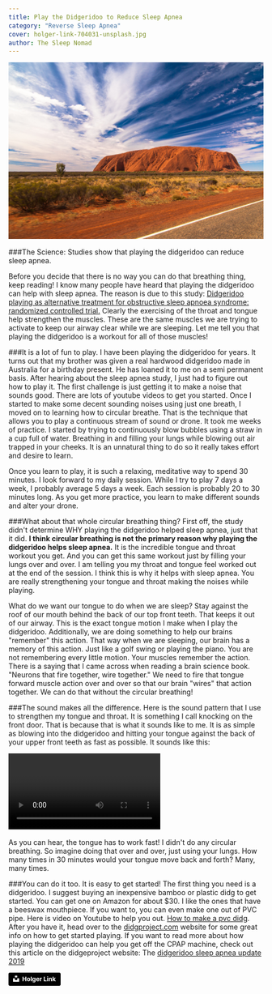 ```yaml
---
title: Play the Didgeridoo to Reduce Sleep Apnea
category: "Reverse Sleep Apnea"
cover: holger-link-704031-unsplash.jpg
author: The Sleep Nomad
---
```


![unsplash.com](./holger-link-704031-unsplash.jpg)

###The Science: Studies show that playing the didgeridoo can reduce sleep apnea.

Before you decide that there is no way you can do that breathing thing, keep reading! I know many people have heard that playing the didgeridoo can help with sleep apnea. The reason is due to this study: [Didgeridoo playing as alternative treatment for obstructive sleep apnoea syndrome: randomized controlled trial.](https://www.ncbi.nlm.nih.gov/pubmed/16377643) Clearly the exercising of the throat and tongue help strengthen the muscles. These are the same muscles we are trying to activate to keep our airway clear while we are sleeping. Let me tell you that playing the didgeridoo is a workout for all of those muscles!

###It is a lot of fun to play.
I have been playing the didgeridoo for years. It turns out that my brother was given a real hardwood didgeridoo made in Australia for a birthday present. He has loaned it to me on a semi permanent basis. After hearing about the sleep apnea study, I just had to figure out how to play it. The first challenge is just getting it to make a noise that sounds good. There are lots of youtube videos to get you started. Once I started to make some decent sounding noises using just one breath, I moved on to learning how to circular breathe. That is the technique that allows you to play a continuous stream of sound or drone. It took me weeks of practice. I started by trying to continuously blow bubbles using a straw in a cup full of water. Breathing in and filling your lungs while blowing out air trapped in your cheeks. It is an unnatural thing to do so it really takes effort and desire to learn.

Once you learn to play, it is such a relaxing, meditative way to spend 30 minutes. I look forward to my daily session. While I try to play 7 days a week, I probably average 5 days a week. Each session is probably 20 to 30 minutes long. As you get more practice, you learn to make different sounds and alter your drone.

###What about that whole circular breathing thing?
First off, the study didn't determine WHY playing the didgeridoo helped sleep apnea, just that it did. **I think circular breathing is not the primary reason why playing the didgeridoo helps sleep apnea.** It is the incredible tongue and throat workout you get. And you can get this same workout just by filling your lungs over and over. I am telling you my throat and tongue feel worked out at the end of the session. I think this is why it helps with sleep apnea. You are really strengthening your tongue and throat making the noises while playing.

What do we want our tongue to do when we are sleep? Stay against the roof of our mouth behind the back of our top front teeth. That keeps it out of our airway. This is the exact tongue motion I make when I play the didgeridoo. Additionally, we are doing something to help our brains "remember" this action. That way when we are sleeping, our brain has a memory of this action. Just like a golf swing or playing the piano. You are not remembering every little motion. Your muscles remember the action. There is a saying that I came across when reading a brain science book. "Neurons that fire together, wire together." We need to fire that tongue forward muscle action over and over so that our brain "wires" that action together. We can do that without the circular breathing!

###The sound makes all the difference.
Here is the sound pattern that I use to strengthen my tongue and throat. It is something I call knocking on the front door. That is because that is what it sounds like to me. It is as simple as blowing into the didgeridoo and hitting your tongue against the back of your upper front teeth as fast as possible. It sounds like this:

<video controls width="300"  height='auto' preload="auto" src="./Knockdoor.mp4"
            type="video/mp4">
</video>

As you can hear, the tongue has to work fast! I didn't do any circular breathing. So imagine doing that over and over, just using your lungs. How many times in 30 minutes would your tongue move back and forth? Many, many times.

###You can do it too. It is easy to get started!
The first thing you need is a didgeridoo. I suggest buying an inexpensive bamboo or plastic didg to get started. You can get one on Amazon for about \$30. I like the ones that have a beeswax mouthpiece. If you want to, you can even make one out of PVC pipe. Here is video on Youtube to help you out. [How to make a pvc didg](https://www.youtube.com/watch?v=jNCExAamo1k). After you have it, head over to the [didgproject.com](https://didgeproject.com/) website for some great info on how to get started playing. If you want to read more about how playing the didgeridoo can help you get off the CPAP machine, check out this article on the didgeproject website: The [didgeridoo sleep apnea update 2019](https://didgeproject.com/sleep-apnea/didgeridoo-sleep-apnea-update-2019-a-sleep-apnea-patient-log/)

<a style="background-color:black;color:white;text-decoration:none;padding:4px 6px;font-family:-apple-system, BlinkMacSystemFont, &quot;San Francisco&quot;, &quot;Helvetica Neue&quot;, Helvetica, Ubuntu, Roboto, Noto, &quot;Segoe UI&quot;, Arial, sans-serif;font-size:12px;font-weight:bold;line-height:1.2;display:inline-block;border-radius:3px" href="https://unsplash.com/@photoholgic?utm_medium=referral&amp;utm_campaign=photographer-credit&amp;utm_content=creditBadge" target="_blank" rel="noopener noreferrer" title="Download free do whatever you want high-resolution photos from Holger Link"><span style="display:inline-block;padding:2px 3px"><svg xmlns="http://www.w3.org/2000/svg" style="height:12px;width:auto;position:relative;vertical-align:middle;top:-2px;fill:white" viewBox="0 0 32 32"><title>unsplash-logo</title><path d="M10 9V0h12v9H10zm12 5h10v18H0V14h10v9h12v-9z"></path></svg></span><span style="display:inline-block;padding:2px 3px">Holger Link</span></a>
